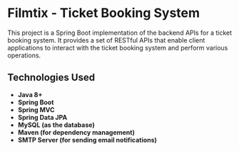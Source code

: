 # Filmtix - Ticket Booking System

This project is a Spring Boot implementation of the backend APIs for a ticket booking system. It provides a set of RESTful APIs that enable client applications to interact with the ticket booking system and perform various operations.

## Technologies Used
* **Java 8+**
* **Spring Boot**
* **Spring MVC**
* **Spring Data JPA**
* **MySQL (as the database)**
* **Maven (for dependency management)**
* **SMTP Server (for sending email notifications)**


